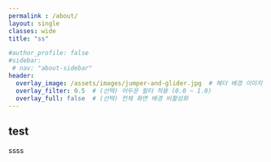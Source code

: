 ```yaml
---
permalink : /about/
layout: single
classes: wide
title: "ss"

#author_profile: false
#sidebar:
 # nav: "about-sidebar"
header:
  overlay_image: /assets/images/jumper-and-glider.jpg  # 헤더 배경 이미지
  overlay_filter: 0.5  # (선택) 어두운 필터 적용 (0.0 ~ 1.0)
  overlay_full: false  # (선택) 전체 화면 배경 비활성화
---
```


**test**
---
ssss